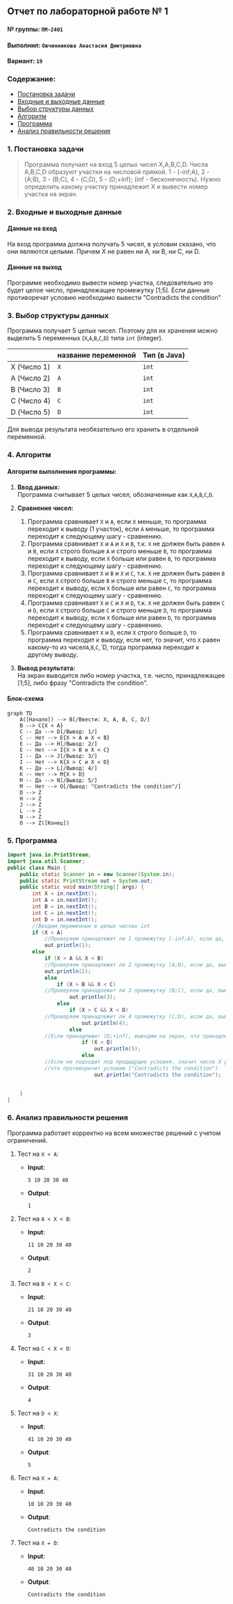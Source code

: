 ## Отчет по лабораторной работе № 1

#### № группы: `ПМ-2401`

#### Выполнил: `Овчинникова Анастасия Дмитриевна`

#### Вариант: `19`

### Cодержание:

- [Постановка задачи](#1-постановка-задачи)
- [Входные и выходные данные](#2-входные-и-выходные-данные)
- [Выбор структуры данных](#3-выбор-структуры-данных)
- [Алгоритм](#4-алгоритм)
- [Программа](#5-программа)
- [Анализ правильности решения](#6-анализ-правильности-решения)

### 1. Постановка задачи

> Программа получает на вход 5 целых чисел X,A,B,C,D. Числа A,B,C,D образуют участки на числовой прямой. 1 - (-inf;A), 2 - (A;B), 3 - (B;C), 4 - (C;D), 5 - (D;+inf); (inf - бесконечность).
> Нужно определить какому участку принадлежит X и вывести номер участка на экран.

### 2. Входные и выходные данные
#### Данные на вход
На вход программа должна получать 5 чисел, в условии сказано, что они являются целыми. Причем X не равен ни A, ни B, ни C, ни D.
#### Данные на выход
Программе необходимо вывести номер участка, следовательно это будет целое число, принадлежащее промежутку [1;5]. Если данные противоречат условию необходимо вывести "Contradicts the condition"

### 3. Выбор структуры данных

Программа получает 5 целых чисел. Поэтому для их хранения
можно выделить 5 переменных (`X`,`A`,`B`,`C`,`D`) типа `int` (integer).

|             | название переменной | Тип (в Java) | 
|-------------|---------------------|--------------|
| X (Число 1) | `X`                 | `int`        |
| A (Число 2) | `A`                 | `int`        |
| B (Число 3) | `B`                 | `int`        |
| C (Число 4) | `C`                 | `int`        |
| D (Число 5) | `D`                 | `int`        |

Для вывода результата необязательно его хранить в отдельной переменной.

### 4. Алгоритм

#### Алгоритм выполнения программы:

1. **Ввод данных:**  
   Программа считывает 5 целых чисел, обозначенные как `X`,`A`,`B`,`C`,`D`. 

2. **Сравнение чисел:**  
   1) Программа сравнивает `X` и `A`, если `X` меньше, то программа переходит к выводу (1 участок), если `A` меньше, то программа  переходит к следующему шагу - сравнению.
   2) Программа сравнивает `X` и `A` и `X` и `B`, т.к. `X` не должен быть равен `A` и `B`, если `X` строго больше `A` и строго меньше `B`, то программа переходит к выводу, если `X` больше или равен `B`, то программа переходит к следующему шагу - сравнению.
   3) Программа сравнивает `X` и `B` и `X` и `C`, т.к. `X` не должен быть равен `B` и `C`, если `X` строго больше `B` и строго меньше `C`, то программа переходит к выводу, если `X` больше или равен `C`, то программа переходит к следующему шагу - сравнению.
   4)  Программа сравнивает `X` и `C` и `X` и `D`, т.к. `X` не должен быть равен `C` и `D`, если `X` строго больше `C` и строго меньше `D`, то программа переходит к выводу, если `X` больше или равен `D`, то программа переходит к следующему шагу - сравнению.
   5)  Программа сравнивает `X` и `D`, если `X` строго больше `D`, то программа переходит к выводу, если нет, то значит, что `X` равен какому-то из чисел`A`,`B`,`C`,`D, тогда программа переходит к другому выводу.
    
3. **Вывод результата:**  
   На экран выводится либо номер участка, т.е. число, принадлежащее [1;5], либо фразу "Contradicts the condition".
#### Блок-схема

```mermaid
graph TD
    A([Начало]) --> B[/Ввести: X, A, B, C, D/]
    B --> C{X < A}
    C -- Да --> D[/Вывод: 1/]
    C -- Нет --> E{X > A и X < B}
    E -- Да --> H[/Вывод: 2/]
    E -- Нет --> I{X > B и X < C}
    I -- Да --> J[/Вывод: 3/]
    I -- Нет --> K{X > C и X < D}
    K -- Да --> L[/Вывод: 4/]
    K -- Нет --> M{X > D}
    M -- Да --> N[/Вывод: 5/]
    M -- Нет --> O[/Вывод: "Contradicts the condition"/]
    D --> Z
    H --> Z
    J --> Z
    L --> Z
    N --> Z
    O --> Z([Конец])

```
### 5. Программа

```java
import java.io.PrintStream;
import java.util.Scanner;
public class Main {
    public static Scanner in = new Scanner(System.in);
    public static PrintStream out = System.out;
    public static void main(String[] args) {
        int X = in.nextInt();
        int A = in.nextInt();
        int B = in.nextInt();
        int C = in.nextInt();
        int D = in.nextInt();
        //Вводим переменные в целых числах int
        if (X < A)
            //Проверяем принадлежит ли 1 промежутку (-inf;A), если да, выводим на экран
            out.println(1);
        else
            if (X > A && X < B)
            //Проверяем принадлежит ли 2 промежутку (A;B), если да, выводим на экран
            out.println(2);
            else
                if (X > B && X < C)
            //Проверяем принадлежит ли 3 промежутку (B;C), если да, выводим на экран
                    out.println(3);
                else
                    if (X > C && X < D)
            //Проверяем принадлежит ли 4 промежутку (C;D), если да, выводим на экран
                        out.println(4);
                    else
            //Если принадлежит (D;+inf), выводим на экран, что принадлежит 5 промежутку
                        if (X > D)
                            out.println(5);
                        else
            //Если не подходит под предыдущие условия, значит число X равно одному из чисел A,B,C,D, тогда выводим,
            //что противоречит условию ("Contradicts the condition")
                            out.println("Contradicts the condition");


    }
}
```

### 6. Анализ правильности решения

Программа работает корректно на всем множестве решений с учетом ограничений.

1. Тест на `X < A`:

    - **Input**:
        ```
        5 10 20 30 40
        ```

    - **Output**:
        ```
        1
        ```
  2. Тест на `A < X < B`:

     - **Input**:
        ```
        11 10 20 30 40
        ```

     - **Output**:
        ```
        2
        ```
  3. Тест на `B < X < C`:

     - **Input**:
        ```
        21 10 20 30 40
        ```

     - **Output**:
        ```
        3
        ```
   4. Тест на `C < X < D`:

      - **Input**:
        ```
        31 10 20 30 40
        ```

      - **Output**:
        ```
        4
        ```
   5. Тест на `D < X`:

      - **Input**:
        ```
        41 10 20 30 40
        ```

      - **Output**:
        ```
        5
        ```
   6. Тест на `X = A`:

      - **Input**:
        ```
        10 10 20 30 40
        ```

      - **Output**:
        ```
        Contradicts the condition
        ```
   7. Тест на `X = D`:

      - **Input**:
        ```
        40 10 20 30 40
        ```

      - **Output**:
        ```
        Contradicts the condition
        ```
    
        






























